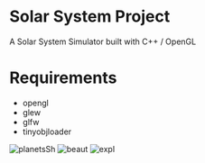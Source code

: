 # Solar System Project

A Solar System Simulator built with C++ / OpenGL
 
# Requirements
- opengl
- glew
- glfw
- tinyobjloader


![planetsSh](https://user-images.githubusercontent.com/80589311/155042240-0b5bd97d-349c-4716-8de9-b5cbb51650da.png)
![beaut](https://user-images.githubusercontent.com/80589311/155042229-0139620b-adf9-4828-8fb3-66c5545fcdc1.png)
![expl](https://user-images.githubusercontent.com/80589311/155042265-6fbc7b4f-1778-4c6d-84b6-7c8237490055.png)
